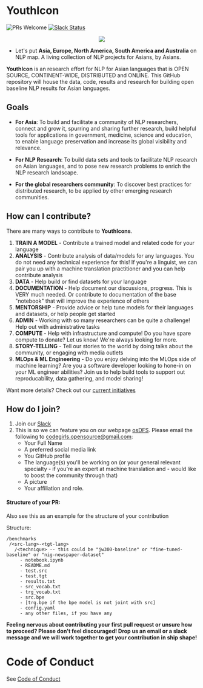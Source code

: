 # YouthIcon

![PRs Welcome](https://img.shields.io/badge/PRs-welcome-brightgreen.svg)
[![Slack Status](https://img.shields.io/badge/slack-join_chat-white.svg?logo=slack&style=social)](https://join.slack.com/t/youthiconworkspace/shared_invite/zt-e102vcid-l9LyldQJ303mePF9rxGWDQ)

<div align="center">
<img src="https://pbs.twimg.com/profile_images/1255858628986384384/d7Lk9I-w_400x400.jpg" >
</div>

- Let's put **Asia, Europe, North America, South America and Australia** on NLP map. A living collection of NLP projects for Asians, by Asians.

**YouthIcon** is an research effort for NLP for Asian languages that is OPEN SOURCE, CONTINENT-WIDE, DISTRIBUTED and ONLINE. This GitHub repository will house the data, code, results and research for building open baseline NLP results for Asian languages.

## Goals
- **For Asia**: To build and facilitate a community of NLP researchers, connect and grow it, spurring and sharing further research, build helpful tools for applications in government, medicine, science and education, to enable language preservation and increase its global visibility and relevance. 

- **For NLP Research**: To build data sets and tools to facilitate NLP research on Asian languages, and to pose new research problems to enrich the NLP research landscape.

- **For the global researchers community**: To discover best practices for distributed research, to be applied by other emerging research communities.

## How can I contribute?

There are many ways to contribute to **YouthIcons**.

1. **TRAIN A MODEL** - Contribute a trained model and related code for your language
2. **ANALYSIS** - Contribute analysis of data/models for any languages. You do not need any technical experience for this! If you're a linguist, we can pair you up with a machine translation practitioner and you can help contribute analysis
3. **DATA** - Help build or find datasets for your language
4. **DOCUMENTATION** - Help document our discussions, progress. This is VERY much needed. Or contribute to documentation of the base "notebook" that will improve the experience of others
5. **MENTORSHIP** - Provide advice or help tune models for their languages and datasets, or help people get started
6. **ADMIN** - Working with so many researchers can be quite a challenge! Help out with administrative tasks
7. **COMPUTE** - Help with infrastructure and compute! Do you have spare compute to donate? Let us know! We're always looking for more.
9. **STORY-TELLING** - Tell our stories to the world by doing talks about the community, or engaging with media outlets
10. **MLOps & ML Engineering** - Do you enjoy delving into the MLOps side of machine learning? Are you a software developer looking to hone-in on your ML engineer abilities? Join us to help build tools to support out reproducability, data gathering, and model sharing!

Want more details? Check out our [current initiatives](https://github.com/osDFS/YouthIcon/blob/master/initiatives.md)

## How do I join?

1. Join our [Slack](https://join.slack.com/t/youthiconworkspace/shared_invite/zt-e102vcid-l9LyldQJ303mePF9rxGWDQ)
2. This is so we can feature you on our webpage [osDFS](https://www.osdfs.in). Please email the following to codegirls.opensource@gmail.com:
    - Your Full Name
    - A preferred social media link
    - You GitHub profile
    - The language(s) you'll be working on (or your general relevant specialty - if you're an expert at machine translation and - would like to boost the community through that)
    - A picture
    - Your affiliation and role.

#### Structure of your PR:

Also see this as an example for the structure of your contribution

Structure:
 ```
/benchmarks
  /<src-lang>-<tgt-lang>
    /<technique> -- this could be "jw300-baseline" or "fine-tuned-baseline" or "nig-newspaper-dataset"
      - notebook.ipynb
      - README.md
      - test.src
      - test.tgt
      - results.txt
      - src_vocab.txt
      - trg_vocab.txt
      - src.bpe
      - [trg.bpe if the bpe model is not joint with src]
      - config.yaml
      - any other files, if you have any
```


**Feeling nervous about contributing your first pull request or unsure how to proceed? Please don't feel discouraged! Drop us an email or a slack message and we will work together to get your contribution in ship shape!**

# Code of Conduct

See [Code of Conduct](https://github.com/osDFS/Code-of-Conduct/blob/master/code-of-conduct.md)
